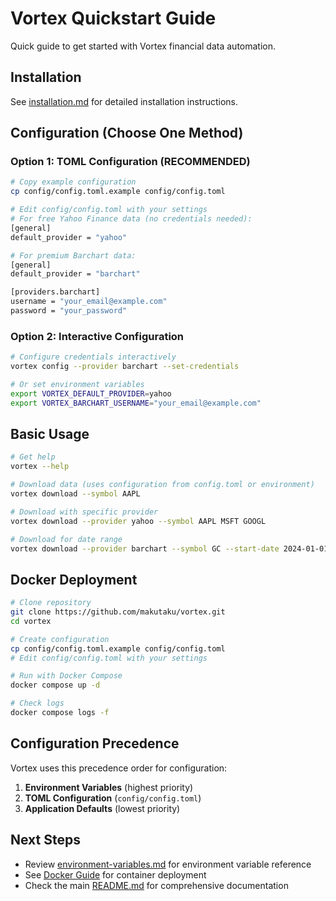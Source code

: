 # Vortex Quickstart Guide

Quick guide to get started with Vortex financial data automation.

## Installation

See [installation.md](installation.md) for detailed installation instructions.

## Configuration (Choose One Method)

### Option 1: TOML Configuration (RECOMMENDED)

```bash
# Copy example configuration
cp config/config.toml.example config/config.toml

# Edit config/config.toml with your settings
# For free Yahoo Finance data (no credentials needed):
[general]
default_provider = "yahoo"

# For premium Barchart data:
[general] 
default_provider = "barchart"

[providers.barchart]
username = "your_email@example.com"
password = "your_password"
```

### Option 2: Interactive Configuration

```bash
# Configure credentials interactively
vortex config --provider barchart --set-credentials

# Or set environment variables
export VORTEX_DEFAULT_PROVIDER=yahoo
export VORTEX_BARCHART_USERNAME="your_email@example.com"
```

## Basic Usage

```bash
# Get help
vortex --help

# Download data (uses configuration from config.toml or environment)
vortex download --symbol AAPL

# Download with specific provider
vortex download --provider yahoo --symbol AAPL MSFT GOOGL

# Download for date range
vortex download --provider barchart --symbol GC --start-date 2024-01-01
```

## Docker Deployment

```bash
# Clone repository
git clone https://github.com/makutaku/vortex.git
cd vortex

# Create configuration
cp config/config.toml.example config/config.toml
# Edit config/config.toml with your settings

# Run with Docker Compose
docker compose up -d

# Check logs
docker compose logs -f
```

## Configuration Precedence

Vortex uses this precedence order for configuration:
1. **Environment Variables** (highest priority)
2. **TOML Configuration** (`config/config.toml`)
3. **Application Defaults** (lowest priority)

## Next Steps

- Review [environment-variables.md](environment-variables.md) for environment variable reference
- See [Docker Guide](../DOCKER.md) for container deployment
- Check the main [README.md](../../README.md) for comprehensive documentation